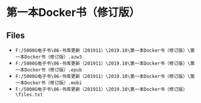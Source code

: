 # 第一本Docker书（修订版）

## Files

- `F:/5000G电子书\06-书库更新（201911）\2019.10\第一本Docker书（修订版）\第一本Docker书（修订版）.azw3`
- `F:/5000G电子书\06-书库更新（201911）\2019.10\第一本Docker书（修订版）\第一本Docker书（修订版）.epub`
- `F:/5000G电子书\06-书库更新（201911）\2019.10\第一本Docker书（修订版）\第一本Docker书（修订版）.mobi`
- `F:/5000G电子书\06-书库更新（201911）\2019.10\第一本Docker书（修订版）\files.txt`
